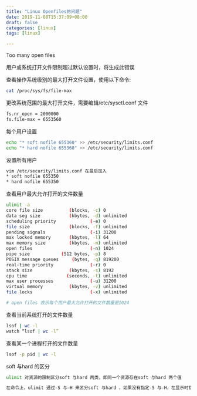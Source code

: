 ```yaml
---
title: "Linux Openfiles的问题"
date: 2019-11-08T15:37:09+08:00
draft: false  
categories: [linux]
tags: [linux]

---
```


Too many open files

<!--more-->

  用户或系统打开文件限制超过默认设置时，将生成此错误 

  查看操作系统级别的最大打开文件设置，使用以下命令:

```bash
cat /proc/sys/fs/file-max
```

更改系统范围的最大打开文件，需要编辑/etc/sysctl.conf 文件

```bash
fs.nr_open = 2000000
fs.file-max = 6553560 
```

每个用户设置

```bash
echo "* soft nofile 655360" >> /etc/security/limits.conf
echo "* hard nofile 655360" >> /etc/security/limits.conf
```

设置所有用户 

```bash
vim /etc/security/limits.conf 在最后加入 
* soft nofile 655350 
* hard nofile 655350 
```

查看用户最大允许打开的文件数量

```bash
ulimit -a 
core file size          (blocks, -c) 0
data seg size           (kbytes, -d) unlimited
scheduling priority             (-e) 0
file size               (blocks, -f) unlimited
pending signals                 (-i) 31200
max locked memory       (kbytes, -l) 64
max memory size         (kbytes, -m) unlimited
open files                      (-n) 1024
pipe size            (512 bytes, -p) 8
POSIX message queues     (bytes, -q) 819200
real-time priority              (-r) 0
stack size              (kbytes, -s) 8192
cpu time               (seconds, -t) unlimited
max user processes              (-u) 31200
virtual memory          (kbytes, -v) unlimited
file locks                      (-x) unlimited

# open files 表示每个用户最大允许打开的文件数量是1024 
```

查看当前系统打开的文件数量

```bash
lsof | wc -l
watch “lsof | wc -l”
```

查看某一个进程打开的文件数量

```bash
lsof -p pid | wc -l
```



soft 与hard 的区分

```bash
ulimit 对资源的限制区分soft 与hard 两类，即同一个资源存在soft 与hard 两个值

在命令上，ulimit 通过-S 与—H 来区分soft 与hard ，如果没有指定-S 与-H，在显示时指的是soft，而在设置时指的是同时设置了soft 与hard 值 
```

